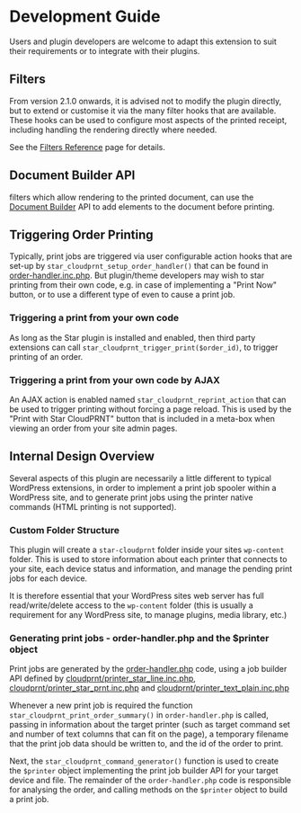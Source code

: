 # Development Guide

Users and plugin developers are welcome to adapt this extension to suit their requirements or to integrate with their plugins.

## Filters

From version 2.1.0 onwards, it is advised not to modify the plugin directly, but to extend or customise it via the many filter hooks that are available. These hooks can be used to configure most aspects of the printed receipt, including handling the rendering directly where needed.

See the [Filters Reference](dev_filters.md) page for details.

## Document Builder API

filters which allow rendering to the printed document, can use the [Document Builder](dev_document_builder.md) API to add elements to the document before printing.

## Triggering Order Printing

Typically, print jobs are triggered via user configurable action hooks that are set-up by `star_cloudprnt_setup_order_handler()` that can be found in [order-handler.inc.php](order-handler.inc.php). But plugin/theme developers may wish to star printing from their own code, e.g. in case of implementing a "Print Now" button, or to use a different type of even to cause a print job.

### Triggering a print from your own code

As long as the Star plugin is installed and enabled, then third party extensions can call `star_cloudprnt_trigger_print($order_id)`, to trigger printing of an order.

### Triggering a print from your own code by AJAX

An AJAX action is enabled named `star_cloudprnt_reprint_action` that can be used to trigger printing without forcing a page reload. This is used by the "Print with Star CloudPRNT" button that is included in a meta-box when viewing an order from your site admin pages.

## Internal Design Overview

Several aspects of this plugin are necessarily a little different to typical WordPress extensions, in order to implement a print job spooler within a WordPress site, and to generate print jobs using the printer native commands (HTML printing is not supported).

### Custom Folder Structure

This plugin will create a `star-cloudprnt` folder inside your sites `wp-content` folder. This is used to store information about each printer that connects to your site, each device status and information, and manage the pending print jobs for each device.

It is therefore essential that your WordPress sites web server has full read/write/delete access to the `wp-content` folder (this is usually a requirement for any WordPress site, to manage plugins, media library, etc.)

### Generating print jobs - order-handler.php and the $printer object

Print jobs are generated by the [order-handler.php](order-handler.php) code, using a job builder API defined by [cloudprnt/printer_star_line.inc.php](cloudprnt/printer_star_line.inc.php), [cloudprnt/printer_star_prnt.inc.php](cloudprnt/printer_star_prnt.inc.php) and [cloudprnt/printer_text_plain.inc.php](cloudprnt/printer_text_plain.inc.php)

Whenever a new print job is required the function `star_cloudprnt_print_order_summary()` in `order-handler.php` is called, passing in information about the target printer (such as target command set and number of text columns that can fit on the page), a temporary filename that the print job data should be written to, and the id of the order to print.

Next, the `star_cloudprnt_command_generator()` function is used to create the `$printer` object implementing the print job builder API for your target device and file. The remainder of the `order-handler.php` code is responsible for analysing the order, and calling methods on the `$printer` object to build a print job.

